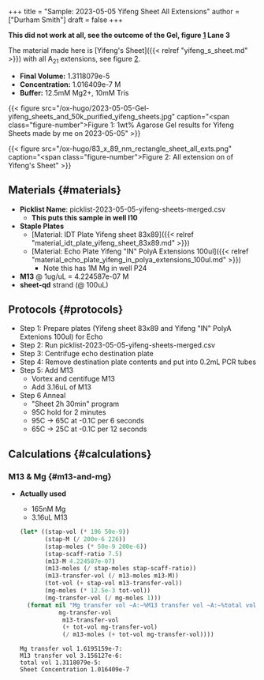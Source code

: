 +++
title = "Sample: 2023-05-05 Yifeng Sheet All Extensions"
author = ["Durham Smith"]
draft = false
+++

**This did not work at all, see the outcome of the Gel, figure [1](#figure--fig:gel-results) Lane 3**

The material made here is [Yifeng's Sheet]({{< relref "yifeng_s_sheet.md" >}}) with all A<sub>21</sub> extensions, see figure [2](#figure--fig:sheet-all-14-exts).

-   **Final Volume:** 1.3118079e-5
-   **Concentration:** 1.016409e-7 M
-   **Buffer:** 12.5mM Mg2+, 10mM Tris

<a id="figure--fig:gel-results"></a>

{{< figure src="/ox-hugo/2023-05-05-Gel-yifeng_sheets_and_50k_purified_yifeng_sheets.jpg" caption="<span class=\"figure-number\">Figure 1: </span>1wt% Agarose Gel results for Yifeng Sheets made by me on 2023-05-05" >}}

<a id="figure--fig:sheet-all-14-exts"></a>

{{< figure src="/ox-hugo/83_x_89_nm_rectangle_sheet_all_exts.png" caption="<span class=\"figure-number\">Figure 2: </span>All extension on of Yifeng's Sheet" >}}


## Materials {#materials}

-   **Picklist Name**: picklist-2023-05-05-yifeng-sheets-merged.csv
    -   **This puts this sample in well I10**
-   **Staple Plates**
    -   [Material: IDT Plate Yifeng sheet 83x89]({{< relref "material_idt_plate_yifeng_sheet_83x89.md" >}})
    -   [Material: Echo Plate Yifeng "IN" PolyA Extensions 100ul]({{< relref "material_echo_plate_yifeng_in_polya_extensions_100ul.md" >}})
        -   Note this has 1M Mg in well P24
-   **M13** @ 1ug/uL = 4.224587e-07 M
-   **sheet-qd** strand (@ 100uL)


## Protocols {#protocols}

-   Step 1: Prepare plates (Yifeng sheet 83x89 and Yifeng "IN" PolyA Extenions 100ul) for Echo
-   Step 2: Run picklist-2023-05-05-yifeng-sheets-merged.csv
-   Step 3: Centrifuge echo destination plate
-   Step 4: Remove destination plate contents and put into 0.2mL PCR tubes
-   Step 5: Add M13
    -   Vortex and centifuge M13
    -   Add 3.16uL of M13
-   Step 6 Anneal
    -   "Sheet 2h 30min" program
    -   95C hold for 2 minutes
    -   95C &rarr; 65C at -0.1C per 6 seconds
    -   65C &rarr; 25C at -0.1C per 12 seconds


## Calculations {#calculations}


### M13 &amp; Mg {#m13-and-mg}

-   **Actually used**

    -   165nM Mg
    -   3.16uL M13

    <!--listend-->

    ```lisp
    (let* ((stap-vol (* 196 50e-9))
           (stap-M (/ 200e-6 226))
           (stap-moles (* 50e-9 200e-6))
           (stap-scaff-ratio 7.5)
           (m13-M 4.224587e-07)
           (m13-moles (/ stap-moles stap-scaff-ratio))
           (m13-transfer-vol (/ m13-moles m13-M))
           (tot-vol (+ stap-vol m13-transfer-vol))
           (mg-moles (* 12.5e-3 tot-vol))
           (mg-transfer-vol (/ mg-moles 1)))
      (format nil "Mg transfer vol ~A:~%M13 transfer vol ~A:~%total vol ~A:~%Sheet Concentration ~A"
               mg-transfer-vol
                m13-transfer-vol
                (+ tot-vol mg-transfer-vol)
                (/ m13-moles (+ tot-vol mg-transfer-vol))))

    ```

    ```text
    Mg transfer vol 1.6195159e-7:
    M13 transfer vol 3.156127e-6:
    total vol 1.3118079e-5:
    Sheet Concentration 1.016409e-7
    ```
